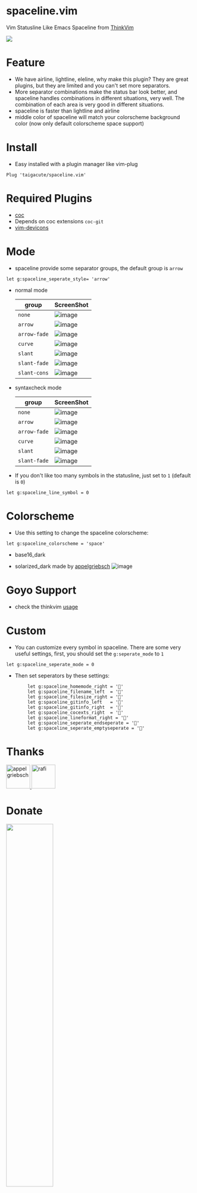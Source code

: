 # spaceline.vim

Vim Statusline Like Emacs Spaceline from [ThinkVim](https://github.com/taigacute/ThinkVim)

![](https://raw.githubusercontent.com/taigacute/IMG/master/spaceline/spaceline.png)

# Feature

- We have airline, lightline, eleline, why make this plugin? They are great plugins, but they are limited and you can't set more separators.
- More separator combinations make the status bar look better, and spaceline handles combinations in different situations, very well. The combination of each area is very good in different situations.
- spaceline is faster than lightline and airline
- middle color of spaceline will match your colorscheme background color (now only default colorscheme space support)

# Install

- Easy installed with a plugin manager like vim-plug

```
Plug 'taigacute/spaceline.vim'
```

# Required Plugins

- [coc](https://github.com/neoclide/coc.nvim)
- Depends on coc extensions `coc-git`
- [vim-devicons](https://github.com/ryanoasis/vim-devicons)

# Mode

- spaceline provide some separator groups, the default group is `arrow`

```viml
let g:spaceline_seperate_style= 'arrow'
```

- normal mode

  | group        | ScreenShot                                                                             |
  | ------------ | -------------------------------------------------------------------------------------- |
  | `none`       | ![image](https://github.com/taigacute/IMG/blob/master/spaceline/none-normal.png)       |
  | `arrow`      | ![image](https://github.com/taigacute/IMG/blob/master/spaceline/arrow-normal.png)      |
  | `arrow-fade` | ![image](https://github.com/taigacute/IMG/blob/master/spaceline/arrow-fade-normal.png) |  
  | `curve`      | ![image](https://github.com/taigacute/IMG/blob/master/spaceline/curve-normal.png)      |
  | `slant`      | ![image](https://github.com/taigacute/IMG/blob/master/spaceline/slant-normal.png)      |
  | `slant-fade` | ![image](https://github.com/taigacute/IMG/blob/master/spaceline/slant-fade-normal.png) |
  | `slant-cons` | ![image](https://raw.githubusercontent.com/taigacute/IMG/master/spaceline/slant-cons.png) |

- syntaxcheck mode

  | group        | ScreenShot                                                                            |
  | ------------ | ------------------------------------------------------------------------------------- |
  | `none`       | ![image](https://github.com/taigacute/IMG/blob/master/spaceline/none.png)             |
  | `arrow`      | ![image](https://github.com/taigacute/IMG/blob/master/spaceline/arrow.png)            |
  | `arrow-fade` | ![image](https://github.com/taigacute/IMG/blob/master/spaceline/arrow-fade-error.png) |
  | `curve`      | ![image](https://github.com/taigacute/IMG/blob/master/spaceline/curve.png)            |
  | `slant`      | ![image](https://github.com/taigacute/IMG/blob/master/spaceline/slant.png)            |
  | `slant-fade` | ![image](https://github.com/taigacute/IMG/blob/master/spaceline/slant-fade-error.png) |

- If you don't like too many symbols in the statusline, just set to `1` (default is `0`)

```viml
let g:spaceline_line_symbol = 0
```

# Colorscheme

- Use this setting to change the spaceline colorscheme:

```viml
let g:spaceline_colorscheme = 'space'
```

- base16_dark

- solarized_dark made by [appelgriebsch](https://github.com/appelgriebsch)
  ![image](https://github.com/taigacute/IMG/blob/master/spaceline/solarized_dark.png)

# Goyo Support
- check the thinkvim [usage](https://github.com/hardcoreplayers/ThinkVim/blob/master/modules/module-goyo.vim)

# Custom

- You can customize every symbol in spaceline. There are some very useful settings, first, you should set the `g:seperate_mode` to `1`

```viml
let g:spaceline_seperate_mode = 0
```

- Then set seperators by these settings:

```viml
        let g:spaceline_homemode_right = ''
        let g:spaceline_filename_left  = ''
        let g:spaceline_filesize_right = ''
        let g:spaceline_gitinfo_left   = ''
        let g:spaceline_gitinfo_right  = ''
        let g:spaceline_cocexts_right  = ''
        let g:spaceline_lineformat_right = ''
        let g:spaceline_seperate_endseperate = ''
        let g:spaceline_seperate_emptyseperate = ''
```

# Thanks

<a href="https://github.com/appelgriebsch" target="_blank" title="appelgriebsch">
  <img src="https://github.com/appelgriebsch.png?size=64" width="64" height="64" alt="appelgriebsch">
</a>

<a href="https://github.com/rafi" target="_blank" title="rafi">
  <img src="https://github.com/rafi.png?size=64" width="64" height="64" alt="rafi">
</a>

# Donate

<img src="https://github.com/taigacute/IMG/blob/master/wechat/mm_reward_qrcode_1556454268864.png" width="50%"  height="50%">

# License

MIT
